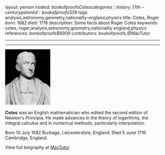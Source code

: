 layout: person
nodeid: bookofproofs$Cotes
categories: history,17th-century
parentid: bookofproofs$339
tags: analysis,astronomy,geometry,nationality-england,physics
title: Cotes, Roger
born: 1682
died: 1716
description: Some facts about Roger Cotes
keywords: cotes, roger,analysis,astronomy,geometry,nationality england,physics
references: bookofproofs$6909
contributors: bookofproofs,@MacTutor

---


---

![Cotes.jpg](https://github.com/bookofproofs/bookofproofs.github.io/blob/main/_sources/_assets/images/portraits/Cotes.jpg?raw=true)

**Cotes** was an English mathematician who edited the second edition of Newton's Principia. He made advances in the theory of logarithms, the integral calculus and in numerical methods, particularly interpolation.

Born 10 July 1682 Burbage, Leicestershire, England. Died 5 June 1716 Cambridge, England.


View full biography at [MacTutor](https://mathshistory.st-andrews.ac.uk/Biographies/Cotes/).